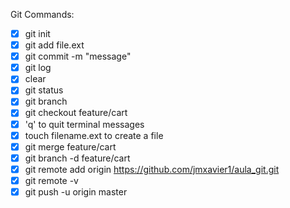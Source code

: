 Git Commands:
- [x] git init
- [x] git add file.ext
- [x] git commit -m "message"
- [x] git log
- [x] clear
- [x] git status
- [x] git branch
- [x] git checkout feature/cart
- [x] 'q' to quit terminal messages
- [x] touch filename.ext to create a file
- [x] git merge feature/cart
- [x] git branch -d feature/cart
- [x] git remote add origin https://github.com/jmxavier1/aula_git.git
- [x] git remote -v
- [x] git push -u origin master